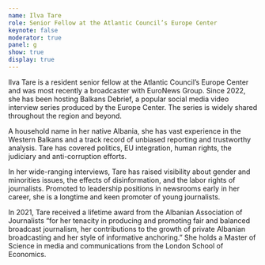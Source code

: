 ```yaml
---
name: Ilva Tare
role: Senior Fellow at the Atlantic Council’s Europe Center
keynote: false
moderator: true
panel: g
show: true
display: true
---
```


Ilva Tare is a resident senior fellow at the Atlantic Council’s Europe Center and was most recently a
broadcaster with EuroNews Group. Since 2022, she has been hosting Balkans Debrief, a popular social
media video interview series produced by the Europe Center. The series is widely shared throughout the
region and beyond.

A household name in her native Albania, she has vast experience in the Western Balkans and a track
record of unbiased reporting and trustworthy analysis. Tare has covered politics, EU integration, human
rights, the judiciary and anti-corruption efforts.

In her wide-ranging interviews, Tare has raised visibility about gender and minorities issues, the effects of
disinformation, and the labor rights of journalists. Promoted to leadership positions in newsrooms early in
her career, she is a longtime and keen promoter of young journalists.

In 2021, Tare received a lifetime award from the Albanian Association of Journalists “for her tenacity in
producing and promoting fair and balanced broadcast journalism, her contributions to the growth of
private Albanian broadcasting and her style of informative anchoring.” She holds a Master of Science in
media and communications from the London School of Economics.
